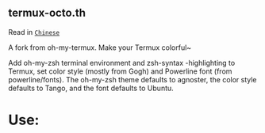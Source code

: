 ## termux-octo.th
Read in [`Chinese`](https://github.com/testingBOT9/termux-octo.th/blob/main/README(1).md)

A fork from oh-my-termux. Make your Termux colorful~

Add oh-my-zsh terminal
environment and zsh-syntax
-highlighting to Termux,
set color style (mostly from Gogh)
 and Powerline font (from powerline/fonts).
The oh-my-zsh theme defaults to agnoster, the color style defaults to Tango, and the font defaults to Ubuntu.

# Use:
